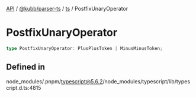 [API](../../../../../packages.md) / [@kubb/parser-ts](../../../index.md) / [ts](../index.md) / PostfixUnaryOperator

# PostfixUnaryOperator

```ts
type PostfixUnaryOperator: PlusPlusToken | MinusMinusToken;
```

## Defined in

node\_modules/.pnpm/typescript@5.6.2/node\_modules/typescript/lib/typescript.d.ts:4815
